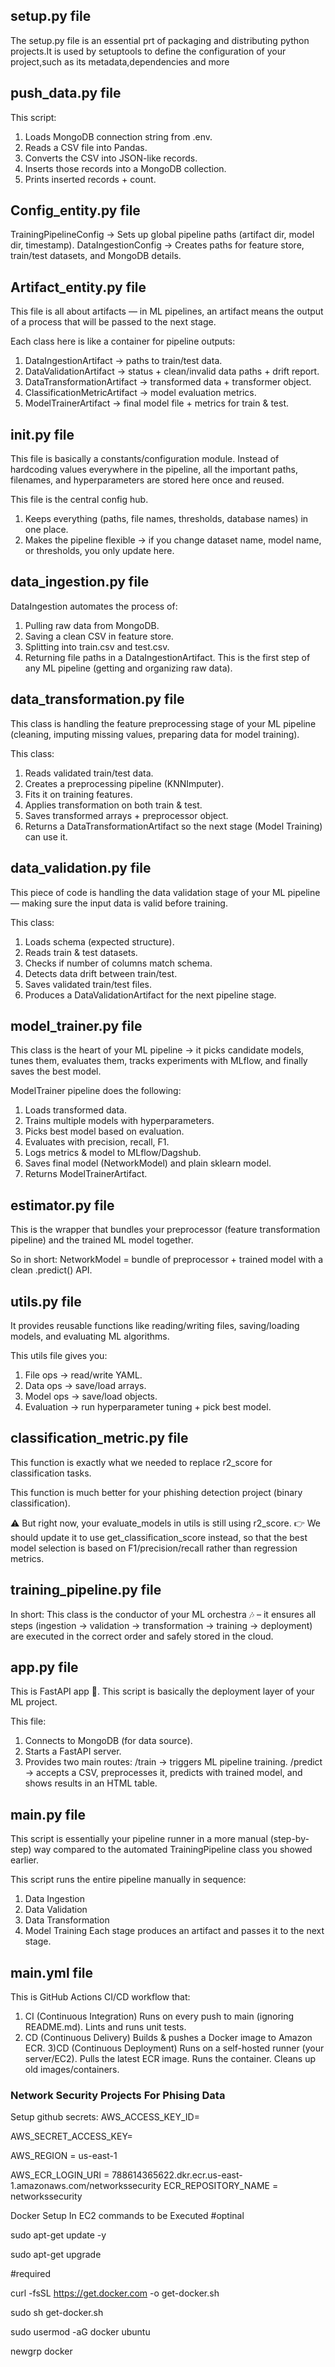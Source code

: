 ## setup.py file
The setup.py file is an essential prt of packaging and 
distributing python projects.It is used by setuptools
to define the configuration of your project,such as its metadata,dependencies and more

## push_data.py file
This script:
1) Loads MongoDB connection string from .env.
2) Reads a CSV file into Pandas.
3) Converts the CSV into JSON-like records.
4) Inserts those records into a MongoDB collection.
5) Prints inserted records + count.
   
## Config_entity.py file
TrainingPipelineConfig → Sets up global pipeline paths (artifact dir, model dir, timestamp).
DataIngestionConfig → Creates paths for feature store, train/test datasets, and MongoDB details.

## Artifact_entity.py file
This file is all about artifacts — in ML pipelines, an artifact means the output of a process that will be passed to the next stage.

Each class here is like a container for pipeline outputs:

1) DataIngestionArtifact → paths to train/test data.
2) DataValidationArtifact → status + clean/invalid data paths + drift report.
3) DataTransformationArtifact → transformed data + transformer object.
4) ClassificationMetricArtifact → model evaluation metrics.
5) ModelTrainerArtifact → final model file + metrics for train & test.

## __init__.py file

This file is basically a constants/configuration module. Instead of hardcoding 
values everywhere in the pipeline, all the important paths, filenames, and hyperparameters are stored here once and reused.

This file is the central config hub.
1) Keeps everything (paths, file names, thresholds, database names) in one place.
2) Makes the pipeline flexible → if you change dataset name, model name, or thresholds, you only update here.


## data_ingestion.py file
DataIngestion automates the process of:
1) Pulling raw data from MongoDB.
2) Saving a clean CSV in feature store.
3) Splitting into train.csv and test.csv.
4) Returning file paths in a DataIngestionArtifact.
This is the first step of any ML pipeline (getting and organizing raw data).

## data_transformation.py file
This class is handling the feature preprocessing stage of
your ML pipeline (cleaning, imputing missing values, preparing data for model training).

This class:
1) Reads validated train/test data.
2) Creates a preprocessing pipeline (KNNImputer).
3) Fits it on training features.
4) Applies transformation on both train & test.
5) Saves transformed arrays + preprocessor object.
6) Returns a DataTransformationArtifact so the next stage (Model Training) can use it.

## data_validation.py file

This piece of code is handling the data validation 
stage of your ML pipeline — making sure the input data is valid before training.

This class:
1) Loads schema (expected structure).
2) Reads train & test datasets.
3) Checks if number of columns match schema.
4) Detects data drift between train/test.
5) Saves validated train/test files.
6) Produces a DataValidationArtifact for the next pipeline stage.

## model_trainer.py file
This class is the heart of your ML pipeline → it picks candidate models, 
tunes them, evaluates them, tracks experiments with MLflow, and finally saves the best model.

ModelTrainer pipeline does the following:
1) Loads transformed data.
2) Trains multiple models with hyperparameters.
3) Picks best model based on evaluation.
4) Evaluates with precision, recall, F1.
5) Logs metrics & model to MLflow/Dagshub.
6) Saves final model (NetworkModel) and plain sklearn model.
7) Returns ModelTrainerArtifact.

## estimator.py file
This is the wrapper that bundles your 
preprocessor (feature transformation pipeline) and the trained ML model together.

So in short:
NetworkModel = bundle of preprocessor + trained model with a clean .predict() API.

## utils.py file
It provides reusable functions like reading/writing files, 
saving/loading models, and evaluating ML algorithms.

This utils file gives you:
1) File ops → read/write YAML.
2) Data ops → save/load arrays.
3) Model ops → save/load objects.
4) Evaluation → run hyperparameter tuning + pick best model.
   
 ## classification_metric.py file
This function is exactly what we needed to replace r2_score for classification tasks.

This function is much better for your phishing detection project (binary classification).

⚠️ But right now, your evaluate_models in utils is still using r2_score.
👉 We should update it to use get_classification_score instead, so that the best model selection is based on F1/precision/recall rather than regression metrics.

## training_pipeline.py file
In short: This class is the conductor of your ML orchestra 🎶 – it ensures all 
steps (ingestion → validation → transformation → training → deployment) are executed in the correct order and safely stored in the cloud.

## app.py file
This is FastAPI app 🚀. This script is basically the deployment layer of your ML project.

This file:
1) Connects to MongoDB (for data source).
2) Starts a FastAPI server.
3) Provides two main routes:
  /train → triggers ML pipeline training.
  /predict → accepts a CSV, preprocesses it, predicts with trained model, and shows results in an HTML table.

## main.py file
This script is essentially your pipeline runner in a more manual (step-by-step) 
way compared to the automated TrainingPipeline class you showed earlier.

This script runs the entire pipeline manually in sequence:
1) Data Ingestion
2) Data Validation
3) Data Transformation
4) Model Training
Each stage produces an artifact and passes it to the next stage.

## main.yml file
This is GitHub Actions CI/CD workflow that:
1) CI (Continuous Integration)
Runs on every push to main (ignoring README.md).
Lints and runs unit tests.
2) CD (Continuous Delivery)
Builds & pushes a Docker image to Amazon ECR.
3)CD (Continuous Deployment)
Runs on a self-hosted runner (your server/EC2).
Pulls the latest ECR image.
Runs the container.
Cleans up old images/containers.

### Network Security Projects For Phising Data

Setup github secrets:
AWS_ACCESS_KEY_ID=

AWS_SECRET_ACCESS_KEY=

AWS_REGION = us-east-1

AWS_ECR_LOGIN_URI = 788614365622.dkr.ecr.us-east-1.amazonaws.com/networkssecurity
ECR_REPOSITORY_NAME = networkssecurity


Docker Setup In EC2 commands to be Executed
#optinal

sudo apt-get update -y

sudo apt-get upgrade

#required

curl -fsSL https://get.docker.com -o get-docker.sh

sudo sh get-docker.sh

sudo usermod -aG docker ubuntu

newgrp docker

